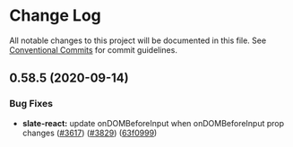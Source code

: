 # Change Log

All notable changes to this project will be documented in this file.
See [Conventional Commits](https://conventionalcommits.org) for commit guidelines.

## 0.58.5 (2020-09-14)


### Bug Fixes

* **slate-react:** update onDOMBeforeInput when onDOMBeforeInput prop changes ([#3617](https://github.com/naripok/slate/issues/3617)) ([#3829](https://github.com/naripok/slate/issues/3829)) ([63f0999](https://github.com/naripok/slate/commit/63f099952ea36af355dab6a84b1dffd29b46f27e))
